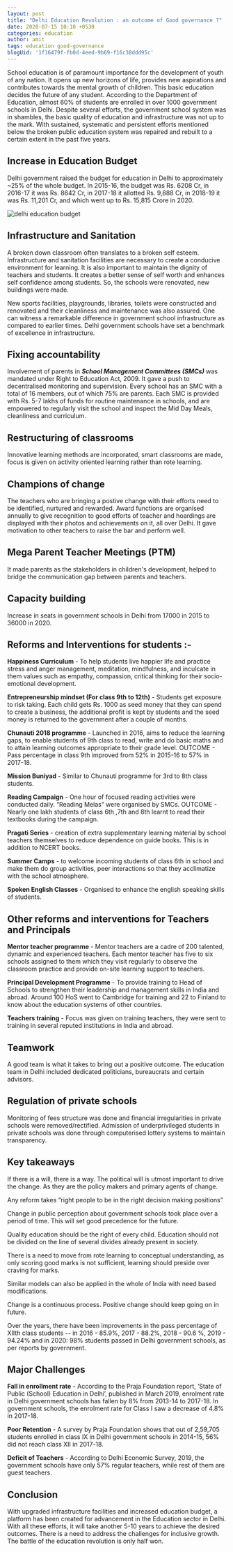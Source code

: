 ```yaml
---
layout: post
title: "Delhi Education Revolution : an outcome of Good governance ?"
date: 2020-07-15 10:10 +0530
categories: education
author: amit
tags: education good-governance
blogUid: '1f16479f-fb0d-4eed-9b69-f16c38ddd95c'
---
```


School education is of paramount importance for the development of youth of any nation. It opens up new horizons of life, provides new aspirations and contributes towards the mental growth of children. This basic education decides the future of any student. 
According to the Department of Education, almost 60% of students are enrolled in over 1000 government schools in Delhi. Despite several efforts, the government school system was in shambles, the basic quality of education and infrastructure was not up to the mark. With sustained, systematic and persistent efforts mentioned below the broken public education system was repaired and rebuilt to a certain extent in the past five years. 

## Increase in Education Budget 
Delhi government raised the budget for education in Delhi to approximately ~25% of the whole budget. In 2015-16, the budget was Rs. 6208 Cr, in 2016-17 it was Rs. 8642 Cr, in 2017-18 it allotted Rs. 9,888 Cr, in 2018-19 it was Rs. 11,201 Cr, and which went up to Rs. 15,815 Crore in 2020. 

![delhi education budget](/assets/images/delhi-budget.png)

## Infrastructure and Sanitation 
A broken down classroom often translates to a broken self esteem. Infrastructure and sanitation facilities are necessary to create a conducive environment for learning. It is also important to maintain the dignity of teachers and students. It creates a better sense of self worth and enhances self confidence among students. So, the schools were renovated, new buildings were made. 

New sports facilities, playgrounds, libraries, toilets were constructed and renovated and their cleanliness and maintenance was also assured. One can witness a remarkable difference in government school infrastructure as compared to earlier times. Delhi government schools have set a benchmark of excellence in infrastructure. 

## Fixing accountability
Involvement of parents in ***School Management Committees (SMCs)*** was mandated under Right to Education Act, 2009. It gave a push to decentralised monitoring and supervision. Every school has an SMC with a total of 16 members, out of which 75% are parents. Each SMC is provided with Rs. 5-7 lakhs of funds for routine maintenance in schools, and are empowered to regularly visit the school and inspect the Mid Day Meals, cleanliness and curriculum.

## Restructuring of classrooms 
Innovative learning methods are incorporated, smart classrooms are made, focus is given on activity oriented learning rather than rote learning. 
 

## Champions of change 
The teachers who are bringing a postive change with their efforts need to be identified, nurtured and rewarded. Award functions are organised annually to give recognition to good efforts of teacher and hoardings are displayed with their photos and achievements on it, all over Delhi. It gave motivation to other teachers to raise the bar and perform well.

## Mega Parent Teacher Meetings (PTM) 
It made parents as the stakeholders in children's development, helped to bridge the communication gap between parents and teachers.

## Capacity building 
Increase in seats in government schools in Delhi from 17000 in 2015 to 36000 in 2020. 

## Reforms and Interventions for students :- 

**Happiness Curriculum** - To help students live happier life and practice stress and anger management, meditation, mindfulness, and inculcate in them values such as empathy, compassion, critical thinking for their socio-emotional development. 

**Entrepreneurship mindset (For class 9th to 12th)** - Students get exposure to risk taking. Each child gets Rs. 1000 as seed money that they can spend to create a business, the additional profit is kept by students and the seed money is returned to the government after a couple of months. 

**Chunauti 2018 programme** - Launched in 2016, aims to reduce the learning gaps, to enable students of 9th class to read, write and do basic maths and to attain learning outcomes appropriate to their grade level. OUTCOME - Pass percentage in class 9th improved from 52% in 2015-16 to 57% in 2017-18. 

**Mission Buniyad** - Similar to Chunauti programme for 3rd to 8th class students. 

**Reading Campaign** - One hour of focused reading activities were conducted daily. “Reading Melas” were organised by SMCs. OUTCOME - Nearly one lakh students of class 6th ,7th and 8th learnt to read their textbooks during the campaign. 

**Pragati Series** - creation of extra supplementary learning material by school teachers themselves to reduce dependence on guide books. This is in addition to NCERT books.

**Summer Camps** - to welcome incoming students of class 6th in school and make them do group activities, peer interactions so that they acclimatize with the school atmosphere. 

**Spoken English Classes** - Organised to enhance the english speaking skills of students. 


## Other reforms and interventions for Teachers and Principals 
**Mentor teacher programme** - Mentor teachers are a cadre of 200 talented, dynamic and experienced teachers. Each mentor teacher has five to six schools assigned to them which they visit regularly to observe the classroom practice and provide on-site learning support to teachers.

**Principal Development Programme** - To provide training to Head of Schools to strengthen their leadership and management skills in India and abroad. Around 100 HoS went to Cambridge for training and 22 to Finland to know about the education systems of other countries. 

**Teachers training** - Focus was given on training teachers, they were sent to training in several reputed institutions in India and abroad. 

## Teamwork 
A good team is what it takes to bring out a positive outcome. The education team in Delhi included dedicated politicians, bureaucrats and certain advisors.


## Regulation of private schools 
Monitoring of fees structure was done and financial irregularities in private schools were removed/rectified. Admission of underprivileged students in private schools was done through computerised lottery systems to maintain transparency. 

## Key takeaways 
If there is a will, there is a way. The political will is utmost important to drive the change. As they are the policy makers and primary agents of change. 

Any reform takes “right people to be in the right decision making positions” 

Change in public perception about government schools took place over a period of time. This will set good precedence for the future. 

Quality education should be the right of every child. Education should not be divided on the line of several divides already present in society. 

There is a need to move from rote learning to conceptual understanding, as only scoring good marks is not sufficient, learning should preside over craving for marks.

Similar models can also be applied in the whole of India with need based modifications. 

Change is a continuous process. Positive change should keep going on in future. 

Over the years, there have been improvements in the pass percentage of XIIth class students -- in 2016 - 85.9%, 2017 - 88.2%, 2018 - 90.6 %, 2019 - 94.24% and in 2020: 98% students passed in Delhi government schools, as per reports by government. 

## Major Challenges 
**Fall in enrollment rate** - According to the Praja Foundation report, ‘State of Public (School) Education in Delhi’, published in March 2019, enrolment rate in Delhi government schools has fallen by 8% from 2013-14 to 2017-18. In government schools, the enrolment rate for Class I saw a decrease of 4.8% in 2017-18.

**Poor Retention** - A survey by Praja Foundation shows that out of 2,59,705 students enrolled in class IX in Delhi government schools in 2014-15, 56% did not reach class XII in 2017-18. 

**Deficit of Teachers** - According to Delhi Economic Survey, 2019, the government schools have only 57% regular teachers, while rest of them are guest teachers. 

## Conclusion 
With upgraded infrastructure facilities and increased education budget, a platform has been created for advancement in the Education sector in Delhi. With all these efforts, it will take another 5-10 years to achieve the desired outcomes. There is a need to address the challenges for inclusive growth. The battle of the education revolution is only half won.







